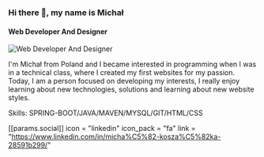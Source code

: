 
### Hi there 👋, my name is Michał
#### Web Developer And Designer
![Web Developer And Designer](https://avatars.githubusercontent.com/u/130557912?v=4)

I'm Michał from Poland and I became interested in programming when I was in a technical class, where I created my first websites for my passion. Today, I am a person focused on developing my interests, I really enjoy learning about new technologies, solutions and learning about new website styles.

Skills: SPRING-BOOT/JAVA/MAVEN/MYSQL/GIT/HTML/CSS

 [[params.social]]
    icon = "linkedin"
    icon_pack = "fa"
    link = "https://www.linkedin.com/in/micha%C5%82-kosza%C5%82ka-28591b299/"


